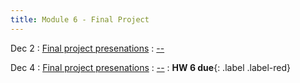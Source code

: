 ```yaml
---
title: Module 6 - Final Project
---
```


Dec 2
: [Final project presenations](#)
  : [--](#)

Dec 4
: [Final project presenations](#)
  : [--](#)
: **HW 6 due**{: .label .label-red}
